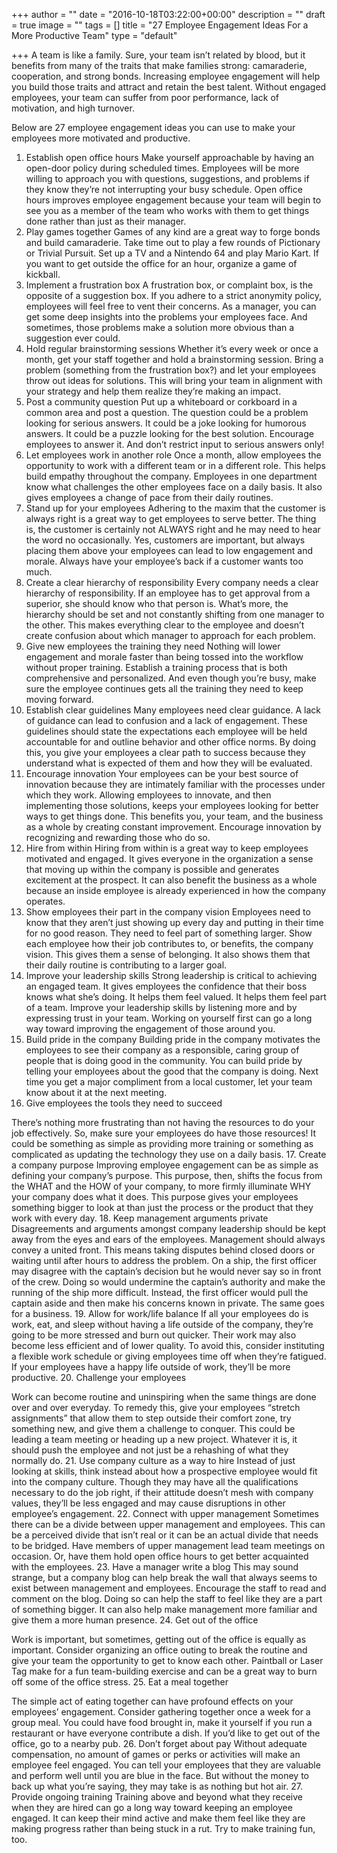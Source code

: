 +++
author = ""
date = "2016-10-18T03:22:00+00:00"
description = ""
draft = true
image = ""
tags = []
title = "27 Employee Engagement Ideas For a More Productive Team"
type = "default"

+++
A team is like a family. Sure, your team isn’t related by blood, but it benefits from many of the traits that make families strong: camaraderie, cooperation, and strong bonds. Increasing employee engagement will help you build those traits and attract and retain the best talent. Without engaged employees, your team can suffer from poor performance, lack of motivation, and high turnover. 

Below are 27 employee engagement ideas you can use to make your employees more motivated and productive.
1. Establish open office hours
Make yourself approachable by having an open-door policy during scheduled times. Employees will be more willing to approach you with questions, suggestions, and problems if they know they’re not interrupting your busy schedule. Open office hours improves employee engagement because your team will begin to see you as a member of the team who works with them to get things done rather than just as their manager.
2. Play games together
Games of any kind are a great way to forge bonds and build camaraderie. Take time out to play a few rounds of Pictionary or Trivial Pursuit. Set up a TV and a Nintendo 64 and play Mario Kart. If you want to get outside the office for an hour, organize a game of kickball.
3. Implement a frustration box
A frustration box, or complaint box, is the opposite of a suggestion box. If you adhere to a strict anonymity policy, employees will feel free to vent their concerns. As a manager, you can get some deep insights into the problems your employees face. And sometimes, those problems make a solution more obvious than a suggestion ever could.
4. Hold regular brainstorming sessions
Whether it’s every week or once a month, get your staff together and hold a brainstorming session. Bring a problem (something from the frustration box?) and let your employees throw out ideas for solutions. This will bring your team in alignment with your strategy and help them realize they’re making an impact.
5. Post a community question
Put up a whiteboard or corkboard in a common area and post a question. The question could be a problem looking for serious answers. It could be a joke looking for humorous answers. It could be a puzzle looking for the best solution. Encourage employees to answer it. And don’t restrict input to serious answers only!
6. Let employees work in another role
Once a month, allow employees the opportunity to work with a different team or in a different role. This helps build empathy throughout the company. Employees in one department know what challenges the other employees face on a daily basis. It also gives employees a change of pace from their daily routines.  
7. Stand up for your employees
Adhering to the maxim that the customer is always right is a great way to get employees to serve better. The thing is, the customer is certainly not ALWAYS right and he may need to hear the word no occasionally. Yes, customers are important, but always placing them above your employees can lead to low engagement and morale. Always have your employee’s back if a customer wants too much.
8. Create a clear hierarchy of responsibility
Every company needs a clear hierarchy of responsibility. If an employee has to get approval from a superior, she should know who that person is. What’s more, the hierarchy should be set and not constantly shifting from one manager to the other. This makes everything clear to the employee and doesn’t create confusion about which manager to approach for each problem.
9. Give new employees the training they need
Nothing will lower engagement and morale faster than being tossed into the workflow without proper training. Establish a training process that is both comprehensive and personalized. And even though you’re busy, make sure the employee continues gets all the training they need to keep moving forward.
10. Establish clear guidelines
Many employees need clear guidance. A lack of guidance can lead to confusion and a lack of engagement. These guidelines should state the expectations each employee will be held accountable for and outline behavior and other office norms. By doing this, you give your employees a clear path to success because they understand what is expected of them and how they will be evaluated.
11. Encourage innovation
Your employees can be your best source of innovation because they are intimately familiar with the processes under which they work. Allowing employees to innovate, and then implementing those solutions, keeps your employees looking for better ways to get things done. This benefits you, your team, and the business as a whole by creating constant improvement. Encourage innovation by recognizing and rewarding those who do so.
12. Hire from within
Hiring from within is a great way to keep employees motivated and engaged. It gives everyone in the organization a sense that moving up within the company is possible and generates excitement at the prospect. It can also benefit the business as a whole because an inside employee is already experienced in how the company operates. 
13. Show employees their part in the company vision
Employees need to know that they aren’t just showing up every day and putting in their time for no good reason. They need to feel part of something larger. Show each employee how their job contributes to, or benefits, the company vision. This gives them a sense of belonging. It also shows them that their daily routine is contributing to a larger goal.
14. Improve your leadership skills
Strong leadership is critical to achieving an engaged team. It gives employees the confidence that their boss knows what she’s doing. It helps them feel valued. It helps them feel part of a team. Improve your leadership skills by listening more and by expressing trust in your team. Working on yourself first can go a long way toward improving the engagement of those around you.
15. Build pride in the company
Building pride in the company motivates the employees to see their company as a responsible, caring group of people that is doing good in the community. You can build pride by telling your employees about the good that the company is doing. Next time you get a major compliment from a local customer, let your team know about it at the next meeting.
16. Give employees the tools they need to succeed

There’s nothing more frustrating than not having the resources to do your job effectively. So, make sure your employees do have those resources! It could be something as simple as providing more training or something as complicated as updating the technology they use on a daily basis.
17. Create a company purpose
Improving employee engagement can be as simple as defining your company’s purpose. This purpose, then, shifts the focus from the WHAT and the HOW of your company, to more firmly illuminate WHY your company does what it does. This purpose gives your employees something bigger to look at than just the process or the product that they work with every day.
18. Keep management arguments private
Disagreements and arguments amongst company leadership should be kept away from the eyes and ears of the employees. Management should always convey a united front. This means taking disputes behind closed doors or waiting until after hours to address the problem. On a ship, the first officer may disagree with the captain’s decision but he would never say so in front of the crew. Doing so would undermine the captain’s authority and make the running of the ship more difficult. Instead, the first officer would pull the captain aside and then make his concerns known in private. The same goes for a business.
19. Allow for work/life balance
If all your employees do is work, eat, and sleep without having a life outside of the company, they’re going to be more stressed and burn out quicker. Their work may also become less efficient and of lower quality. To avoid this, consider instituting a flexible work schedule or giving employees time off when they’re fatigued. If your employees have a happy life outside of work, they’ll be more productive.
20. Challenge your employees


Work can become routine and uninspiring when the same things are done over and over everyday. To remedy this, give your employees “stretch assignments” that allow them to step outside their comfort zone, try something new, and give them a challenge to conquer. This could be leading a team meeting or heading up a new project. Whatever it is, it should push the employee and not just be a rehashing of what they normally do.
21. Use company culture as a way to hire
Instead of just looking at skills, think instead about how a prospective employee would fit into the company culture. Though they may have all the qualifications necessary to do the job right, if their attitude doesn’t mesh with company values, they’ll be less engaged and may cause disruptions in other employee’s engagement.
22. Connect with upper management
Sometimes there can be a divide between upper management and employees. This can be a perceived divide that isn’t real or it can be an actual divide that needs to be bridged. Have members of upper management lead team meetings on occasion. Or, have them hold open office hours to get better acquainted with the employees.
23. Have a manager write a blog
This may sound strange, but a company blog can help break the wall that always seems to exist between management and employees. Encourage the staff to read and comment on the blog. Doing so can help the staff to feel like they are a part of something bigger. It can also help make management more familiar and give them a more human presence.
24. Get out of the office


Work is important, but sometimes, getting out of the office is equally as important. Consider organizing an office outing to break the routine and give your team the opportunity to get to know each other. Paintball or Laser Tag make for a fun team-building exercise and can be a great way to burn off some of the office stress.
25. Eat a meal together


The simple act of eating together can have profound effects on your employees’ engagement. Consider gathering together once a week for a group meal. You could have food brought in, make it yourself if you run a restaurant or have everyone contribute a dish. If you’d like to get out of the office, go to a nearby pub.
26. Don’t forget about pay
Without adequate compensation, no amount of games or perks or activities will make an employee feel engaged. You can tell your employees that they are valuable and perform well until you are blue in the face. But without the money to back up what you’re saying, they may take is as nothing but hot air.
27. Provide ongoing training
Training above and beyond what they receive when they are hired can go a long way toward keeping an employee engaged. It can keep their mind active and make them feel like they are making progress rather than being stuck in a rut. Try to make training fun, too.
